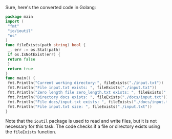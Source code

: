 Sure, here's the converted code in Golang:
```go
package main
import (
 "fmt"
 "io/ioutil"
 "os"
)
func fileExists(path string) bool {
 _, err := os.Stat(path)
 if os.IsNotExist(err) {
 return false
 }
 return true
}
func main() {
 fmt.Println("Current working directory:", fileExists("./input.txt"))
 fmt.Println("File input.txt exists: ", fileExists("./input.txt"))
 fmt.Println("Zero length file zero_length.txt exists: ", fileExists("./zero_length.txt"))
 fmt.Println("Directory docs exists: ", fileExists("./docs/input.txt"))
 fmt.Println("File docs/input.txt exists: ", fileExists("./docs/input.txt"))
 fmt.Println("File input.txt size: ", fileExists("./input.txt"))
}
```
Note that the `ioutil` package is used to read and write files, but it is not necessary for this task. The code checks if a file or directory exists using the `fileExists` function.

